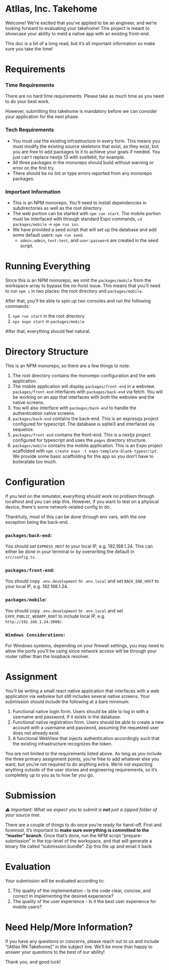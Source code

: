# Atllas, Inc. Takehome

Welcome! We're excited that you’ve applied to be an engineer, and we’re looking
forward to evaluating your takehome! This project is meant to showcase your
ability to meld a native app with an existing front-end.

This doc is a bit of a long read, but it’s all important information so make
sure you take the time!

# Requirements
### Time Requirements
There are no hard time requirements. Please take as much time as you need to do
your best work.

However, submitting this takehome is mandatory before we can consider your
application for the next phase.

### Tech Requirements
* You must use the existing infrastructure in every form. This means you must
  modify the existing source skeletons that exist, as they exist, but you are
  free to add packages to it to achieve your goals if needed. You just can't
  replace nextjs 13 with sveltekit, for example.
* All three packages in the monorepo should build without warning or error on
  the first try.
* There should be no lint or type errors reported from any monorepo packages.

### Important Information
* This is an NPM monorepo. You'll need to install dependencies in subdirectories
  as well as the root directory.
* The web portion can be started with `npm run start`. The mobile portion must
  be interfaced with through standard Expo commands,
  `cd packages/mobile` -> `npm run ios`.
* We have provided a seed script that will set up the database and add some
  default users: `npm run seed`.
    * `admin:admin`, `test:test`, and `user:password` are created in the seed
      script.

# Running Everything
Since this is an NPM monorepo, we omit the `packages/mobile` from the workspace
array to bypass the no-hoist issue. This means that you'll need to run `npm i`
in two places: the root directory and `packages/mobile`.

After that, you'll be able to spin up two consoles and run the following
commands:

1. `npm run start` in the root directory
2. `npx expo start` in `packages/mobile`

After that, everything should feel natural.

# Directory Structure
This is an NPM monorepo, so there are a few things to note:
1. The root directory contains the monorepo configuration and the web
   application.
2. The mobile application will display `packages/front-end` in a webview.
   `packages/front-end` interfaces with `packages/back-end` via fetch. You will
   be working on an app that interfaces with both the webview and the native
   screens.
3. You will also interface with `packages/back-end` to handle the authentication
   native screens.
4. `packages/back-end` contains the back-end. This is an expressjs project
   configured for typescript. The database is sqlite3 and interfaced via
   sequelize.
5. `packages/front-end` contains the front-end. This is a nextjs project
   configured for typescript and uses the `pages` directory structure.
6. `packages/mobile` contains the mobile application. This is an Expo project
   scaffolded with `npm create expo -t expo-template-blank-typescript`. We
   provide some basic scaffolding for the app so you don't have to boilerplate
   too much.

# Configuration
If you test on the simulator, everything should work no problem through
localhost and you can skip this. However, if you want to test on a physical
device, there's some network-related config to do.

Thankfully, most of this can be done through env vars, with the one exception
being the back-end.

### `packages/back-end`:

You should set `EXPRESS_HOST` to your local IP, e.g. 192.168.1.24. This can
either be done in your terminal or by overwriting the default
in `src/config.ts`.

### `packages/front-end`:

You should copy `.env.development` to `.env.local` and set `BACK_END_HOST` to
your local IP, e.g. 192.168.1.24.

### `packages/mobile`:

You should copy `.env.development` to `.env.local` and
set `EXPO_PUBLIC_WEBAPP_ROOT` to include local IP, e.g.
`http://192.168.1.24:3000/`.

### `Windows Considerations`:
For Windows systems, depending on your firewall settings, you may need to allow
the ports you'll be using since network access will be through your router
rather than the loopback resolver.

# Assignment

You'll be writing a small react native application that interfaces with a web
application via webview but still includes several native screens. Your
submission should include the following at a bare minimum:

1. Functional native login form. Users should be able to log in with a username
   and password, if it exists in the database.
2. Functional native registration form. Users should be able to create a new
   account with a username and password, assuming the requested user does not
   already exist.
3. A functional WebView that injects authentication accordingly such that the
   existing infrastructure recognizes the token.

You are not limited to the requirements listed above. As long as you include the
three primary assignment points, you’re free to add whatever else you want, but
you’re not required to do anything extra. We’re not expecting anything outside
of the user stories and engineering requirements, so it’s completely up to you
as to how far you go.

# Submission

_⚠️ Important: What we expect you to submit is **not** just a zipped folder of
your source tree._

There are a couple of things to do once you’re ready for hand-off. First and
foremost, it’s important to **make sure everything is committed to the “master”
branch**. Once that’s done, run the NPM script “prepare-submission” in the
top-level of the workspace, and that will generate a binary file called
“submission.bundle”. Zip this file up and email it back

# Evaluation

Your submission will be evaluated according to:
1. The quality of the implementation - Is the code clear, concise, and correct
   in implementing the desired experience?
2. The quality of the user experience - Is it the best user experience for
   mobile users?

# Need Help/More Information?
If you have any questions or concerns, please reach out to us
and include “[Atllas RN Takehome]” in the subject line. We’ll be more than happy
to answer your questions to the best of our ability!

Thank you, and good luck!

